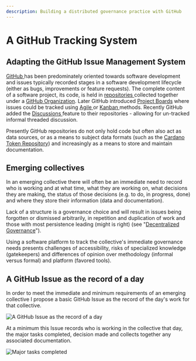```yaml
---
description: Building a distributed governance practice with GitHub
---
```


# A GitHub Tracking System

## Adapting the GitHub Issue Management System

[GitHub ](https://github.com/)has been predominately oriented towards software development and issues typically recorded stages in a software development lifecycle \(either as bugs, improvements or feature requests\). The complete content of a software project, its code, is held in [repositories ](https://docs.github.com/en/github/creating-cloning-and-archiving-repositories/creating-a-repository-on-github/about-repositories)collected together under a [GitHub Organization](https://docs.github.com/en/organizations/collaborating-with-groups-in-organizations/about-organizations). Later GitHub introduced [Project Boards](https://docs.github.com/en/issues/organizing-your-work-with-project-boards/managing-project-boards/about-project-boards) where issues could be tracked using [Agile ](https://en.wikipedia.org/wiki/Agile_software_development)or [Kanban ](https://en.wikipedia.org/wiki/Kanban_%28development%29)methods. Recently GitHub added the [Discussions ](https://docs.github.com/en/discussions)feature to their repositories - allowing for un-tracked informal threaded discussion.

Presently GitHub repositories do not only hold code but often also act as data sources, or as a means to subject data formats \(such as the [Cardano Token Repository](https://github.com/cardano-foundation/cardano-token-registry)\) and increasingly as a means to store and maintain documentation.

## Emerging collectives

In an emerging collective there will often be an immediate need to record who is working and at what time, what they are working on, what decisions they are making, the status of those decisions \(e.g. to do, in progress, done\) and where they store their information \(data and documentation\).

Lack of a structure is a governance choice and will result in issues being forgotten or dismissed arbitrarily, in repetition and duplication of work and those with most persistence leading \(might is right\) \(see "[Decentralized Governance](https://papers.ssrn.com/sol3/papers.cfm?abstract_id=3782214)"\).

Using a software platform to track the collective's immediate governance needs presents challenges of accessibility, risks of specialized knowledge \(gatekeepers\) and differences of opinion over methodology \(informal versus formal\) and platform \(favored tools\).

## A GitHub Issue as the record of a day

In order to meet the immediate and minimum requirements of an emerging collective I propose a basic GitHub Issue as the record of the day's work for that collective.

![A GitHub Issue as the record of a day](https://user-images.githubusercontent.com/25156451/125092811-9f43c880-e0c9-11eb-8bda-cbbafd9ad322.png)

At a minimum this Issue records who is working in the collective that day, the major tasks completed, decision made and collects together any associated documentation.

![Major tasks completed](https://user-images.githubusercontent.com/25156451/125093649-6b1cd780-e0ca-11eb-9c33-722b4091c37c.png)



